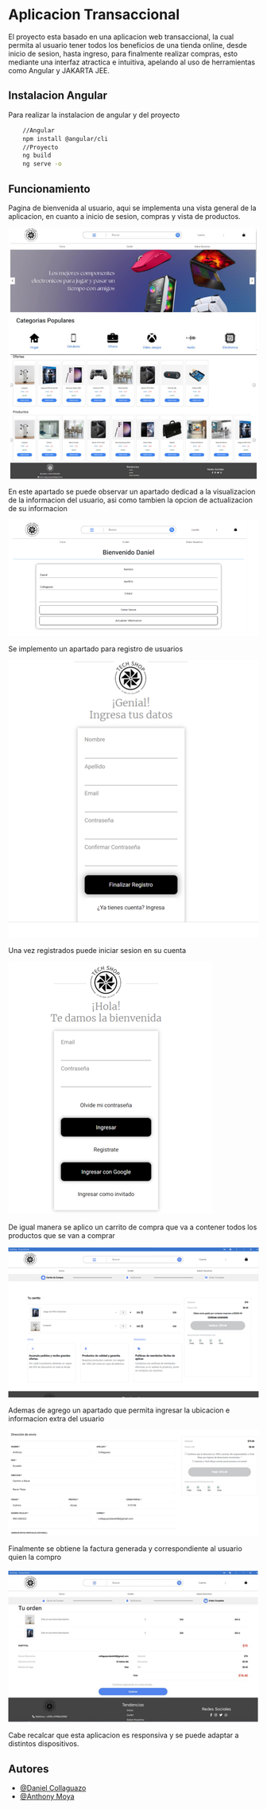 # Aplicacion Transaccional 

El proyecto esta basado en una aplicacion web transaccional, la cual permita al usuario tener todos los beneficios de una tienda online, desde inicio de sesion, hasta ingreso, para finalmente realizar compras, esto mediante una interfaz atractica e intuitiva, apelando al uso de herramientas como Angular y JAKARTA JEE.

## Instalacion Angular

Para realizar la instalacion de angular y del proyecto

```bash
    //Angular
    npm install @angular/cli
    //Proyecto
    ng build
    ng serve -o
```
## Funcionamiento

Pagina de bienvenida al usuario, aqui se implementa una vista general de la aplicacion, en cuanto a inicio de sesion, compras y vista de productos. 

![Inicio](https://github.com/Anthonazo/ProyectoFinalPW_Collaguazo_Moya/blob/master/Imagenes/inicio.png)

En este apartado se puede observar un apartado dedicad a la visualizacion de la informacion del usuario, asi como tambien la opcion de actualizacion de su informacion

![Informacion de cuenta](https://github.com/Anthonazo/ProyectoFinalPW_Collaguazo_Moya/blob/master/Imagenes/actualizacion%20informacion.png)

Se implemento un apartado para registro de usuarios 

![Registro usuarios](https://github.com/Anthonazo/ProyectoFinalPW_Collaguazo_Moya/blob/master/Imagenes/registro%20usuarios.png)

Una vez registrados puede iniciar sesion en su cuenta

![Inicio de sesion](https://github.com/Anthonazo/ProyectoFinalPW_Collaguazo_Moya/blob/master/Imagenes/ingreso%20usuarios.png)

De igual manera se aplico un carrito de compra que va a contener todos los productos que se van a comprar

![Carrito](https://github.com/Anthonazo/ProyectoFinalPW_Collaguazo_Moya/blob/master/Imagenes/carrito.png)

Ademas de agrego un apartado que permita ingresar la ubicacion e informacion extra del usuario

![Inforamcion extra](https://github.com/Anthonazo/ProyectoFinalPW_Collaguazo_Moya/blob/master/Imagenes/ubicacion%20datos.png)

Finalmente se obtiene la factura generada y correspondiente al usuario quien la compro

![Factura](https://github.com/Anthonazo/ProyectoFinalPW_Collaguazo_Moya/blob/master/Imagenes/factura.png)

Cabe recalcar que esta aplicacion es responsiva y se puede adaptar a distintos dispositivos.

## Autores

- [@Daniel Collaguazo](https://github.com/DanielCollaguazo2003)
- [@Anthony Moya](https://www.github.com/Anthonazo)


